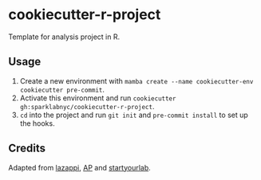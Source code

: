 # cookiecutter-r-project

Template for analysis project in R.

## Usage

1. Create a new environment with `mamba create --name cookiecutter-env cookiecutter pre-commit`.
2. Activate this environment and run `cookiecutter gh:sparklabnyc/cookiecutter-r-project`.
3. `cd` into the project and run `git init` and `pre-commit install` to set up the hooks.

## Credits

Adapted from [lazappi](https://github.com/lazappi/cookiecutter-r-analysis), [AP](https://github.com/associatedpress/cookiecutter-r-project) and [startyourlab](https://github.com/startyourlab/r-project-template).
